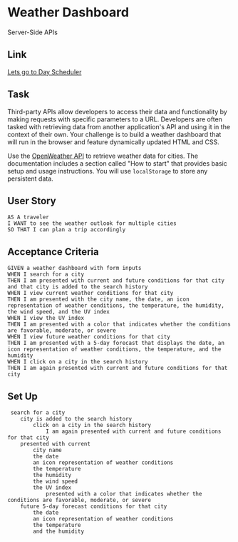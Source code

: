 #  Weather Dashboard
Server-Side APIs

## Link
[Lets go to Day Scheduler](https://clarktyra.github.io/tools-playground/weatherDashboard/index.html)

## Task

Third-party APIs allow developers to access their data and functionality by making requests with specific parameters to a URL. Developers are often tasked with retrieving data from another application's API and using it in the context of their own. Your challenge is to build a weather dashboard that will run in the browser and feature dynamically updated HTML and CSS.

Use the [OpenWeather API](https://openweathermap.org/api) to retrieve weather data for cities. The documentation includes a section called "How to start" that provides basic setup and usage instructions. You will use `localStorage` to store any persistent data.

## User Story

```
AS A traveler
I WANT to see the weather outlook for multiple cities
SO THAT I can plan a trip accordingly
```

## Acceptance Criteria

```
GIVEN a weather dashboard with form inputs
WHEN I search for a city
THEN I am presented with current and future conditions for that city and that city is added to the search history
WHEN I view current weather conditions for that city
THEN I am presented with the city name, the date, an icon representation of weather conditions, the temperature, the humidity, the wind speed, and the UV index
WHEN I view the UV index
THEN I am presented with a color that indicates whether the conditions are favorable, moderate, or severe
WHEN I view future weather conditions for that city
THEN I am presented with a 5-day forecast that displays the date, an icon representation of weather conditions, the temperature, and the humidity
WHEN I click on a city in the search history
THEN I am again presented with current and future conditions for that city
```

## Set Up
```
 search for a city
    city is added to the search history
        click on a city in the search history
            I am again presented with current and future conditions for that city
    presented with current   
        city name 
        the date
        an icon representation of weather conditions 
        the temperature 
        the humidity
        the wind speed
        the UV index
            presented with a color that indicates whether the conditions are favorable, moderate, or severe
    future 5-day forecast conditions for that city
        the date
        an icon representation of weather conditions
        the temperature
        and the humidity
```

